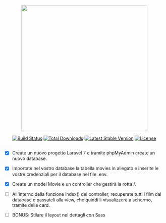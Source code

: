 <p align="center"><a href="https://laravel.com" target="_blank"><img src="https://raw.githubusercontent.com/laravel/art/master/logo-lockup/5%20SVG/2%20CMYK/1%20Full%20Color/laravel-logolockup-cmyk-red.svg" width="400"></a></p>

<p align="center">
<a href="https://travis-ci.org/laravel/framework"><img src="https://travis-ci.org/laravel/framework.svg" alt="Build Status"></a>
<a href="https://packagist.org/packages/laravel/framework"><img src="https://poser.pugx.org/laravel/framework/d/total.svg" alt="Total Downloads"></a>
<a href="https://packagist.org/packages/laravel/framework"><img src="https://poser.pugx.org/laravel/framework/v/stable.svg" alt="Latest Stable Version"></a>
<a href="https://packagist.org/packages/laravel/framework"><img src="https://poser.pugx.org/laravel/framework/license.svg" alt="License"></a>
</p>

## 


- [X] Create un nuovo progetto Laravel 7 e tramite phpMyAdmin create un nuovo database.

- [X] Importate nel vostro database la tabella movies in allegato e inserite le vostre credenziali per il database nel file .env.


- [X] Create un model Movie e un controller che gestirà la rotta /.


- [ ] All'interno della funzione index() del controller, recuperate tutti i film dal database e passateli alla view,
che quindi li visualizzerà a schermo, tramite delle card.


- [ ] BONUS:
    Stilare il layout nei dettagli con Sass
    


